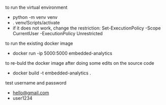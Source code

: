 to run the virtual environment
- python -m venv venv
- . venv/Scripts/activate
- if it does not work, change the restriction: Set-ExecutionPolicy -Scope CurrentUser -ExecutionPolicy Unrestricted

to run the existing docker image
- docker run -ip 5000:5000 embedded-analytics

to re-buld the docker image after doing some edits on the source code
- docker build -t embedded-analytics .

test username and password
- hello@gmail.com
- user1234